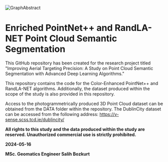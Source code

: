 ![GraphAbstract](https://github.com/bzkrtslh/Enriched-PointNetPP-RandLA-NET-Point-Cloud-Semantic-Segmentation/assets/25555020/bb893fb5-9eff-4dcd-b226-5eaf5e97da7b)

# Enriched PointNet++ and RandLA-NET Point Cloud Semantic Segmentation

This GitHub repository has been created for the research project titled "Improving Aerial Targeting Precision: A Study on Point Cloud Semantic Segmentation with Advanced Deep Learning Algorithms."

This repository contains the code for the Color-Enhanced PointNet++ and RandLA-NET algorithms. 
Additionally, the dataset produced within the scope of the study is also provided in this repository.

Access to the photogrammetrically produced 3D Point Cloud dataset can be obtained from the DATA folder within the repository. The DublinCity dataset can be accessed from the following address: https://v-sense.scss.tcd.ie/dublincity/

**All rights to this study and the data produced within the study are reserved. Unauthorized commercial use is strictly prohibited.**

**2024-05-16**

**MSc. Geomatics Engineer Salih Bozkurt**
